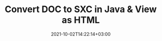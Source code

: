 ---
############################# Static ############################
layout: "autogen"
date: 2021-10-02T14:22:14+03:00
draft: false
path: "total/java/conversion/doc-to-sxc/"

############################# Head ############################
head_title: "Convert DOC to SXC in Java - Sample Java Code"
head_description: "Java document conversion library to convert DOC to SXC and 100+ other file formats in Java & J2SE applications. View the Converted SXC document as HTML viewer."

############################# Header ############################
title: "Convert DOC to SXC in Java & View as HTML"
description: "Programmatically convert DOC to SXC in Java & J2SE platforms using flexible document manipulation options to customize the resultant document. Convert the complete document or some specific pages based on page numbers or selective page ranges using Java document conversion library."

############################# SubMenu ############################
submenu:
    enable: false

############################# Content ############################
content:
    enable: true
    block:
    - title_left: "DOC to SXC Conversion in Java"
      content_left: |
          Perform DOC to SXC file conversion in three simple steps using Java. View the converted document as HTML without any external software dependency.

          -   Create a new instance of **Converter** class and load the DOC file
          -   Set **ConvertOptions** for the SXC document type
          -   Call **Convert** method of **Converter** class instance for conversion to SXC
          -   Set options for HTML viewer
          -   Create **Viewer** object to view converted SXC as HTML
          
      title_right: "Convert Remotely Located Documents"
      content_right: |
          You require `GroupDocs.Conversion` & `GroupDocs.Viewer` namespaces to convert between a wide range of popular document types such as PDF, Microsoft Word, Excel, PowerPoint, Project, Outlook, HTML, diagrams and image file formats. Explore other [Java APIs for Office documents](https://products.conholdate.com/total/java/) as offered by Conholdate.Total.
          
          Get the respective assembly files from the [downloads](https://downloads.conholdate.com/total/java) or fetch the whole package from [Maven](https://repository.conholdate.com/webapp/#/artifacts/browse/tree/General/repo) to add 'Conholdate.Total` directly in your workspace.
          
      code: |
          ```cs {linenos=false}
          // Convert DOC to SXC using GroupDocs.Conversion API
          // Load the source DOC file to be converted
          Converter converter = new Converter("input.doc");

          // Get the convert options ready for the target SXC format
          ConvertOptions convertOptions = new FileType().fromExtension("sxc").getConvertOptions();

          // Convert to SXC format
          converter.convert("output.sxc", convertOptions);

          // Create Viewer object to view the converted SXC as HTML
          try (Viewer viewer = new Viewer("output.sxc"))
          {
              // Set options for HTML viewer
              HtmlViewOptions viewOptions = HtmlViewOptions.forEmbeddedResources("output{0}.html");

              // View converted SXC as HTML
              viewer.view(viewOptions);
          }
          ```
    - title_left: "Convert Password Protected DOC to SXC"
      content_left: |
          Accurately load and convert documents that are protected with a password within your Java based applications. The file format conversion API also supports rendering remote documents from different sources including S3, Blob, FTP, Stream, URL or a local disk.

          -   Create new instance of **Converter** class and pass source document path
          -   Instantiate the proper **ConvertOptions** class e.g. (**PdfConvertOptions**, **WordProcessingConvertOptions**, **SpreadsheetConvertOptions** etc.)
          -   Call **convert** method of **Converter** class instance and pass filename for the converted document
        
      title_right: "Source Document Information Extraction"
      content_right: |
          The documents information extraction feature not only allows getting the basic information about the source document file but it also supports extracting some valuable file-format specific information such as project start and end dates of a Microsoft Project file, any printing restrictions on a PDF document, list of folders enclosed in an Outlook data file etc. 

          Convert popular document file formats on different operating systems such as Windows, Linux or macOS while using development environments such as NetBeans, IntelliJ IDEA and Eclipse.
          
      code: |
          ```cs {linenos=false}
          // Load and convert password protected documents
          WordProcessingLoadOptions loadOptions = new WordProcessingLoadOptions();
          loadOptions.setPassword("12345");

          // Create an instance of Converter class and pass source document path and the load options delegate as a constructor parameters
          Converter converter = new Converter("input.doc", loadOptions);

          // Instantiate PdfConvertOptions class
          PdfConvertOptions options = new PdfConvertOptions();

          // Call convert method of Converter class instance and pass filename for the converted document and the instance of ConvertOptions from the previous step
          converter.convert("output.sxc, options);
          ```
############################# About Formats ############################
about_formats:
    enable: false
############################# More Formats ############################
more_formats:
    enable: true
    auto: false
    other_out_formats: PDF DOCX DOT DOTX DOTM TXT RTF HTML MHTML XLS XLSX XLSM XLT XLTX XLTM DIF PPT PPTX PPS PPSX POT POTX POTM ODT OTT EMZ WMZ SVGZ TEX DCM WMF BMP PNG GIF JPEG TIFF
############################# Back to top ###############################
back_to_top:
  enable: true
---